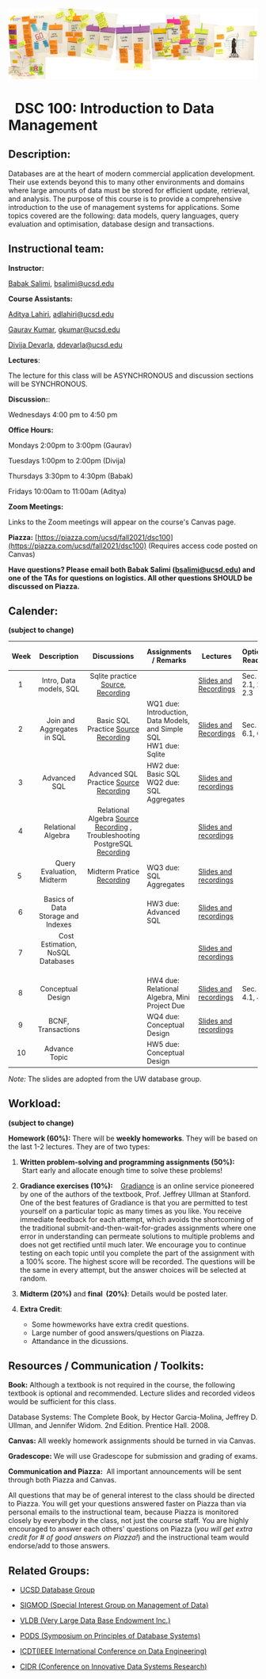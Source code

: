 ![The_Data_Lifecycle](fig/The_Data_Lifecycle.jpg)

#   DSC 100: Introduction to Data Management



## Description:

Databases are at the heart of modern commercial application development. Their use extends beyond this to many other environments and domains where large amounts of data must be stored for efficient update, retrieval, and analysis. The purpose of this course is to provide a comprehensive introduction to the use of management systems for applications. Some topics covered are the following: data models, query languages, query evaluation and optimisation,  database design and transactions. 



## Instructional team:

**Instructor:**

[Babak Salimi](https://bsalimi.github.io/), bsalimi@ucsd.edu

**Course Assistants:**

[Aditya Lahiri](https://adityalahiri.github.io/), [adlahiri@ucsd.edu](mailto:adlahiri@ucsd.edu) 

[Gaurav Kumar](https://github.com/gaurav5590), [gkumar@ucsd.edu](mailto:gkumar@ucsd.edu)

[Divija Devarla](https://in.linkedin.com/in/divija-devarla-7b8103ab), [ddevarla@ucsd.edu](mailto:ddevarla@ucsd.edu)

**Lectures**:

The lecture for this class will be ASYNCHRONOUS and discussion sections will be SYNCHRONOUS. 

**Discussion:**: 

Wednesdays 4:00 pm to 4:50 pm 

**Office Hours:**



Mondays     2:00pm  to 3:00pm     (Gaurav) 

Tuesdays    1:00pm  to 2:00pm      (Divija)

Thursdays  3:30pm to 4:30pm       (Babak)

Fridays        10:00am to 11:00am   (Aditya)



**Zoom Meetings:** 

Links to the Zoom meetings will appear on the course's Canvas page.



**Piazza:** [https://piazza.com/ucsd/fall2021/dsc100](https://piazza.com/ucsd/fall2021/dsc100) (Requires access code posted on Canvas)

**Have questions? Please email both Babak Salimi (bsalimi@ucsd.edu) and one of the TAs for questions on logistics. All other questions SHOULD be discussed on Piazza.**



## **Calender:**

**(subject to change)**

| Week |           Description           | Discussions | **Assignments / Remarks** | Lectures | **Optional Reading** |
| :--: | :-----------------------------: | :----: | ----- | --------------- | ---- |
|  1   | Intro, Data models, SQL | Sqlite practice [Source](https://drive.google.com/file/d/1hPmCCTVhdDo1vJKnZsJIR04oaWLwvbVw/view?usp=sharing), [Recording](https://drive.google.com/file/d/1bAu5O5ZkWtZtG_9pbExv30p4-y3rPmYj/view?usp=sharing) |       | [Slides and Recordings](Lectures/lec01.md) | Sec. 2.1, 2.2, 2.3 |
|  2   |   Join and Aggregates in SQL    | Basic SQL Practice [Source](https://piazza.com/class/kti1j0n6qv51du?cid=100) [Recording](https://ucsd.zoom.us/rec/play/PxQ_vZ0oEYXuPsSycxJwmE5jPMFu7MwtdUc9T1-hBYejjbcn-qh2lraxrFHTH39PZ7QEzAGkssKy1GJw.bg960idHpaoO1zhY) | WQ1 due: Introduction, Data Models, and Simple SQL  <br />HW1 due: Sqlite | [Slides and Recordings](Lectures/lec02.md) | Sec. 6.1, 6.2 |
|  3   | Advanced SQL | Advanced SQL Practice [Source](https://piazza.com/class/kti1j0n6qv51du?cid=159) [Recording](https://ucsd.zoom.us/rec/play/2-mk2dLJ8NXjr_YktydECyKcKAn12Wxh40qRquG8S1VDPGQf-6k5KN-iNaVCJsVc3UYfjwyctIZKParE.xA0ymYbsUrKrxlIN) | HW2 due: Basic SQL <br />WQ2 due: SQL Aggregates | [Slides and recordings](./Lectures/lec03.md) |  |
|  4   |  Relational Algebra  | Relational Algebra [Source](https://piazza.com/redirect/s3?bucket=uploads&prefix=paste%2Fkti1ku2x6td1p0%2F903b05e3a1546a1f4b010277c194aa311676d9f18dd44b72115228a660a81439%2FRelational_Algebra.zip) [Recording](https://ucsd.zoom.us/rec/play/yl1KfQPMa21KRUM3Zkamh8JXpkslSgPcS5by9Lcz4BfNG1mbT9NSq_2RR0qT66NrOGNo_HtiqiyCqcLH.UDllfxlH0ltNALws) ,     Troubleshooting PostgreSQL [Recording]([https://ucsd.zoom.us/rec/share/a9yg8DMTlGLBW4AfYDdGBAGgRXXjv4s3bsrfwdxAg9XDWo1mV6VJ69yfkCE_cIKW.BYNBEM4pTD_SOrjt](https://urldefense.proofpoint.com/v2/url?u=https-3A__ucsd.zoom.us_rec_share_a9yg8DMTlGLBW4AfYDdGBAGgRXXjv4s3bsrfwdxAg9XDWo1mV6VJ69yfkCE-5FcIKW.BYNBEM4pTD-5FSOrjt&d=DwQFAg&c=-35OiAkTchMrZOngvJPOeA&r=BMZcSMPm7tho8CPnV6FIMA&m=qbWjlFL6g3EHRc6d9tyOyIEZk_TDY-qUFbK8QZ8wk_4&s=fZjhu_Jks7jvFRsjQn3hw8oxj4NXkTsXK-VswF5YM-8&e=)) |  | [Slides and recordings](./Lectures/lec04.md) |  |
| 5  |        Query Evaluation, Midterm        | Midterm Pratice [Recording](https://ucsd.zoom.us/rec/play/5zvL91v89AjWAW2COicPZW7CatdYYnUzX6Txsr5j8aWbWqsbvoxzBV5nY0cMFaqTD56GecJsy_VgW7FU.rt08h2wj3OqyKXdz) | WQ3 due: SQL Aggregates | [Slides and recordings](./Lectures/lec05.md) |  |
|  6   | Basics of Data Storage and Indexes |  | HW3 due: Advanced SQL | [Slides and recordings](./Lectures/lec06.md) |  |
|  7   |         Cost Estimation,  NoSQL Databases         |  |  | [Slides and recordings](./Lectures/lec07.md) |  |
|  8   | Conceptual Design |  | HW4 due: Relational Algebra, Mini Project Due | [Slides and recordings](./Lectures/lec08.md) | Sec. 4.1, 4.6 |
|  9  | BCNF, Transactions |  | WQ4 due: Conceptual Design | [Slides and recordings](./Lectures/lec09.md) |  |
| 10 | Advance Topic |  | HW5 due: Conceptual Design |  |  |

*Note:*  The slides are adopted from the UW database group. 



## Workload:

**(subject to change)**

**Homework (60%):** There will be **weekly homeworks**. They will be based on the last 1-2 lectures. They are of two types:

1. **Written problem-solving and programming assignments (50%):**
   Start early and allocate enough time to solve these problems! 
2. **Gradiance exercises (10%):**
   [Gradiance](https://www.gradiance.com/) is an online service pioneered by one of the authors of the textbook, Prof. Jeffrey Ullman at Stanford. One of the best features of Gradiance is that you are permitted to test yourself on a particular topic as many times as you like. You receive immediate feedback for each attempt, which avoids the shortcoming of the traditional submit-and-then-wait-for-grades assignments where one error in understanding can permeate solutions to multiple problems and does not get rectified until much later. We encourage you to continue testing on each topic until you complete the part of the assignment with a 100% score. The highest score will be recorded. The questions will be the same in every attempt, but the answer choices will be selected at random. 
3. **Midterm (20%)** and **final  (20%)**: Details would be posted later.
5. **Extra Credit**: 

   - Some howmeworks have extra credit questions.
   - Large number of good answers/questions on Piazza.  
   - Attandance in the dicussions. 
## Resources / Communication / Toolkits:

**Book:** Although a textbook is not required in the course, the following textbook is optional and recommended. Lecture slides and recorded videos would be sufficient for this class.

Database Systems: The Complete Book, by Hector Garcia-Molina, Jeffrey D. Ullman, and Jennifer Widom. 2nd Edition. Prentice Hall. 2008.

**Canvas:** All weekly homework assignments should be turned in via Canvas.

**Gradescope:** We will use Gradescope for submission and grading of exams.

**Communication and Piazza:**  All important announcements will be sent through both Piazza and Canvas.

All questions that may be of general interest to the class should be directed to Piazza. You will get your questions answered faster on Piazza than via personal emails to the instructional team, because Piazza is monitored closely by everybody in the class, not just the course staff. You are highly encouraged to answer each others' questions on Piazza (*you will get extra credit for # of good answers on Piazza!*) and the instructional team would endorse/add to those answers.



## Related Groups:

- [UCSD Database Group](https://dbucsd.github.io/)

- [SIGMOD (Special Interest Group on Management of Data)](https://www.google.com/url?q=https%3A%2F%2Fsigmod.org%2F&sa=D&sntz=1&usg=AFQjCNEv9sM8CpuOZ7oxWFX_20353W6NZw)

- [VLDB (Very Large Data Base Endowment Inc.)](https://www.google.com/url?q=https%3A%2F%2Fwww.vldb.org%2F&sa=D&sntz=1&usg=AFQjCNEN7a3TJIOhpq3OC7bw9DKWHhki-w)

- [PODS (Symposium on Principles of Database Systems)](https://www.google.com/url?q=https%3A%2F%2Fsigmod.org%2Fpods%2F&sa=D&sntz=1&usg=AFQjCNEy52V8Padws9vrgz2GoFYinNgG9Q)

- [ICDT(IEEE International Conference on Data Engineering)](http://ieee-icde.org/)

- [CIDR (Conference on Innovative Data Systems Research)](http://www.google.com/url?q=http%3A%2F%2Fcidrdb.org%2F&sa=D&sntz=1&usg=AFQjCNHZ5MTU545Lei9xcYfQR9fHHLan5w)